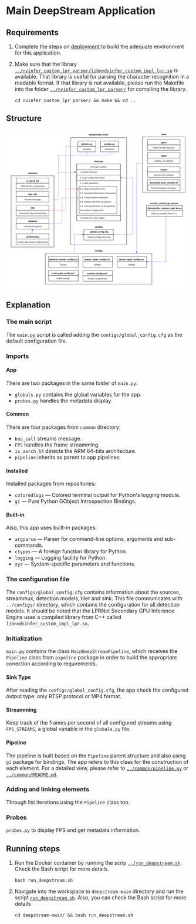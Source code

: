 # Main DeepStream Application

## Requirements

1. Complete the steps on [deployment](../README.md) to build the adequate environment for this application.

2. Make sure that the library [`../nvinfer_custom_lpr_parser/libnvdsinfer_custom_impl_lpr.so`](../nvinfer_custom_lpr_parser/libnvdsinfer_custom_impl_lpr.so) is available. That library is useful for parsing the character recognition in a readable format. If that library is not available, please run the Makefile into the folder [`../nvinfer_custom_lpr_parser/`](../nvinfer_custom_lpr_parser/) for compiling the library.

    ```console
    cd nvinfer_custom_lpr_parser/ && make && cd ..
    ```

## Structure
![DeepStream Main diagram](img/diagram.png "DeepStream Main app comunication")

## Explanation

### The main script

The `main.py` script is called adding the `configs/global_config.cfg` as the default configuration file. 

### Imports

#### App

There are two packages in the same folder of `main.py`:

- `globals.py` contains the global variables for the app.
- `probes.py` handles the metadata display.

#### Common

There are four packages from `common` directory:

- `bus_call` streams message.
- `FPS` handles the frame streamming.
- `is_aarch_64` detects the ARM 64-bits architecture.
- `pipeline` inherits as parent to app pipelines.

#### Installed

Installed packages from repositories:

- `coloredlogs` — Colored terminal output for Python's logging module.
- `gi` — Pure Python GObject Introspection Bindings.

#### Built-in

Also, this app uses built-in packages:

- `argparse` — Parser for command-line options, arguments and sub-commands.
- `ctypes` — A foreign function library for Python.
- `logging` — Logging facility for Python.
- `sys` — System-specific parameters and functions.

### The configuration file

The `configs/global_config.cfg` contains information about the sources, streammux, detection models, tiler and sink. This file communicates with `../configs/` directory, which contains the configuration for all detection models. It should be noted that the LPRNet Secondary GPU Inference Engine uses a compiled library from C++ called `libnvdsinfer_custom_impl_lpr.so`.

### Initialization

`main.py` contains the class `MainDeepStreamPipeline`, which receives the `Pipeline` class from `pipeline` package in order to build the appropriate conection according to requirements.

#### Sink Type

After reading the `configs/global_config.cfg`, the app check the configured output type: only RTSP protocol or MP4 format.

#### Streamming

Keep track of the frames per second of all configured streams using `FPS_STREAMS`, a global variable in the `globals.py` file.

#### Pipeline

The pipeline is built based on the `Pipeline` parent structure and also using `gi` package for bindings. The app refers to this class for the construction of each element. For a detailed view, please refer to [`../common/pipeline.py`](../common/pipeline.py) or [`../common/README.md`](../common/README.md).

### Adding and linking elements

Through list iterations using the `Pipeline` class too.

### Probes

`probes.py` to display FPS and get metadata information.

## Running steps

1. Run the Docker container by running the scrip [`../run_deepstream.sh`](../run_deepstream.sh). Check the Bash script for more details.

    ```console
    bash run_deepstream.sh
    ```

2. Navigate into the workspace to `deepstream-main` directory and run the script [`run_deepstream.sh`](run_deepstream.sh). Also, you can check the Bash script for more details

    ```console
    cd deepstream-main/ && bash run_deepstream.sh
    ```
    

